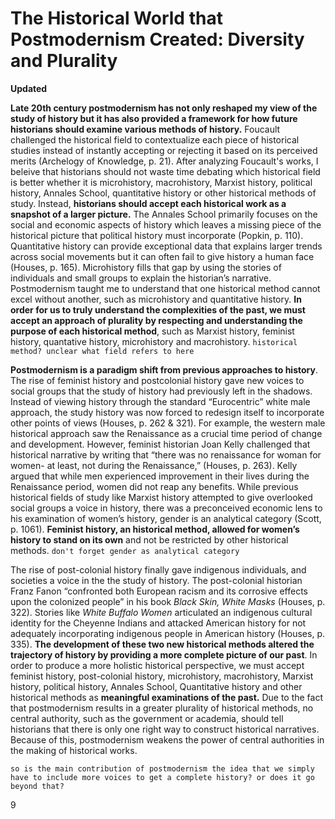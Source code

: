 # The Historical World that Postmodernism Created: Diversity and Plurality
**Updated**

**Late 20th century postmodernism has not only reshaped my view of the study of history but it has also provided a framework for how future historians should examine various methods of history.** Foucault challenged the historical field to contextualize each piece of historical studies instead of instantly accepting or rejecting it based on its perceived merits (Archelogy of Knowledge, p. 21). After analyzing Foucault's works, I beleive that historians should not waste time debating which historical field is better whether it is microhistory, macrohistory, Marxist history, political history, Annales School, quantitative history or other historical methods of study. Instead, **historians should accept each historical work as a snapshot of a larger picture.** The Annales School primarily focuses on the social and economic aspects of history which leaves a missing piece of the historical picture that political history must incorporate (Popkin, p. 110). Quantitative history can provide exceptional data that explains larger trends across social movements but it can often fail to give history a human face (Houses, p. 165). Microhistory fills that gap by using the stories of individuals and small groups to explain the historian’s narrative. Postmodernism taught me to understand that one historical method cannot excel without another, such as microhistory and quantitative history. **In order for us to truly understand the complexities of the past, we must accept an approach of plurality by respecting and understanding the purpose of each historical method**, such as Marxist history, feminist history, quantative history, microhistory and macrohistory. `historical method? unclear what field refers to here`
	
**Postmodernism is a paradigm shift from previous approaches to history**. The rise of feminist history and postcolonial history gave new voices to social groups that the study of history had previously left in the shadows. Instead of viewing history through the standard “Eurocentric” white male approach, the study history was now forced to redesign itself to incorporate other points of views (Houses, p. 262 & 321). For example, the western male historical approach saw the Renaissance as a crucial time period of change and development. However, feminist historian Joan Kelly challenged that historical narrative by writing that “there was no renaissance for woman for women- at least, not during the Renaissance,” (Houses, p. 263). Kelly argued that while men experienced improvement in their lives during the Renaissance period, women did not reap any benefits. While previous historical fields of study like Marxist history attempted to give overlooked social groups a voice in history, there was a preconceived economic lens to his examination of women’s history, gender is an analytical category (Scott, p. 1061). **Feminist history, an historical method, allowed for women’s history to stand on its own** and not be restricted by other historical methods. `don't forget gender as analytical category`
	
The rise of post-colonial history finally gave indigenous individuals, and societies a voice in the the study of history. The post-colonial historian Franz Fanon “confronted both European racism and its corrosive effects upon the colonized people” in his book *Black Skin, White Masks* (Houses, p. 322). Stories like *White Buffalo Women* articulated an indigenous cultural identity for the Cheyenne Indians and attacked American history for not adequately incorporating indigenous people in American history (Houses, p. 335). **The development of these two new historical methods altered the trajectory of history by providing a more complete picture of our past**. In order to produce a more holistic historical perspective, we must accept feminist history, post-colonial history, microhistory, macrohistory, Marxist history, political history, Annales School, Quantitative history and other historical methods as **meaningful examinations of the past.** Due to the fact that postmodernism results in a greater plurality of historical methods, no central authority, such as the government or academia, should tell historians that there is only one right way to construct historical narratives. Because of this, postmodernism weakens the power of central authorities in the making of historical works.


`so is the main contribution of postmodernism the idea that we simply have to include more voices to get a complete history? or does it go beyond that?`

9

